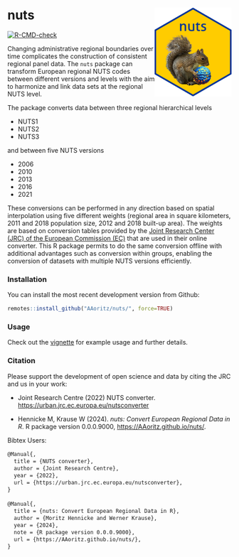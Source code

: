 # nuts <img src="man/figures/logo.png" align="right" height="200"/>

  <!-- badges: start -->
  [![R-CMD-check](https://github.com/AAoritz/nuts/actions/workflows/R-CMD-check.yaml/badge.svg)](https://github.com/AAoritz/nuts/actions/workflows/R-CMD-check.yaml)
  <!-- badges: end -->
  
Changing administrative regional boundaries over time complicates the construction of consistent regional panel data. The `nuts` package can transform European regional NUTS codes between different versions and levels with the aim to harmonize and link data sets at the regional NUTS level.

The package converts data between three regional hierarchical levels

-   NUTS1
-   NUTS2
-   NUTS3

and between five NUTS versions

-   2006
-   2010
-   2013
-   2016
-   2021

These conversions can be performed in any direction based on spatial interpolation using five different weights (regional area in square kilometers, 2011 and 2018 population size, 2012 and 2018 built-up area). The weights are based on conversion tables provided by the [Joint Research Center (JRC) of the European Commission (EC)](<https://urban.jrc.ec.europa.eu/nutsconverter/#/>) that are used in their online converter. This R package permits to do the same conversion offline with additional advantages such as conversion within groups, enabling the conversion of datasets with multiple NUTS versions efficiently.

### Installation

You can install the most recent development version from Github:

``` r
remotes::install_github("AAoritz/nuts/", force=TRUE)
```

### Usage

Check out the [vignette](https://aaoritz.github.io/nuts/articles/nuts-vignette.html) for example usage and further details.

### Citation

Please support the development of open science and data by citing the JRC and us in your work:

-   Joint Research Centre (2022) NUTS converter. <https://urban.jrc.ec.europa.eu/nutsconverter>

-   Hennicke M, Krause W (2024). _nuts: Convert European Regional Data in R_. R package version 0.0.0.9000, <https://AAoritz.github.io/nuts/>.


Bibtex Users:

```         
@Manual{,
  title = {NUTS converter},
  author = {Joint Research Centre},
  year = {2022},
  url = {https://urban.jrc.ec.europa.eu/nutsconverter},
}

@Manual{,
  title = {nuts: Convert European Regional Data in R},
  author = {Moritz Hennicke and Werner Krause},
  year = {2024},
  note = {R package version 0.0.0.9000},
  url = {https://AAoritz.github.io/nuts/},
}
```